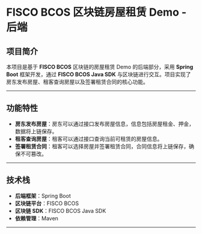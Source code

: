 # FISCO BCOS 区块链房屋租赁 Demo - 后端

## 项目简介

本项目是基于 **FISCO BCOS** 区块链的房屋租赁 Demo 的后端部分，采用 **Spring Boot** 框架开发，通过 **FISCO BCOS Java SDK** 与区块链进行交互。项目实现了房东发布房屋、租客查询房屋以及签署租赁合同的核心功能。

---

## 功能特性

- **房东发布房屋**：房东可以通过接口发布房屋信息，信息包括房屋租金、押金，数据将上链保存。
- **租客查询房屋**：租客可以通过接口查询当前可租赁的房屋信息。
- **签署租赁合同**：租客可以选择房屋并签署租赁合同，合同信息将上链保存，确保不可篡改。

---

## 技术栈

- **后端框架**：Spring Boot
- **区块链平台**：FISCO BCOS
- **区块链 SDK**：FISCO BCOS Java SDK
- **依赖管理**：Maven

---
